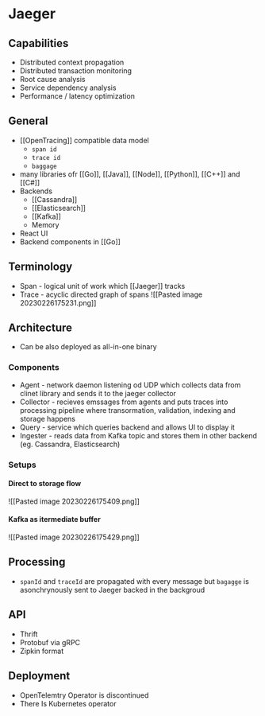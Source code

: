 # Jaeger

## Capabilities
- Distributed context propagation
- Distributed transaction monitoring
- Root cause analysis
- Service dependency analysis
- Performance / latency optimization 

## General
- [[OpenTracing]] compatible data model
	- `span id`
	- `trace id`
	- `baggage`
- many libraries ofr [[Go]], [[Java]], [[Node]], [[Python]], [[C++]] and [[C#]]
- Backends
	- [[Cassandra]]
	- [[Elasticsearch]]
	- [[Kafka]]
	- Memory
- React UI
- Backend components in [[Go]]

## Terminology
- Span - logical unit of work which [[Jaeger]] tracks
- Trace - acyclic directed graph of spans
 ![[Pasted image 20230226175231.png]]

## Architecture
- Can be also deployed as all-in-one binary

### Components
- Agent - network daemon listening od UDP which collects data from clinet library and sends it to the jaeger collector
- Collector - recieves emssages from agents and puts traces into processing pipeline where transormation, validation, indexing and storage happens
- Query - service which queries backend and allows UI to display it
- Ingester - reads data from Kafka topic and stores them in other backend (eg. Cassandra, Elasticsearch)

### Setups
#### Direct to storage flow
![[Pasted image 20230226175409.png]]
#### Kafka as itermediate buffer
![[Pasted image 20230226175429.png]]

## Processing
- `spanId` and `traceId` are propagated with every message but `bagagge` is asonchrynously sent to Jaeger backed in the backgroud

## API 
- Thrift 
- Protobuf via gRPC
- Zipkin format

## Deployment
- OpenTelemtry Operator is discontinued
- There Is Kubernetes operator